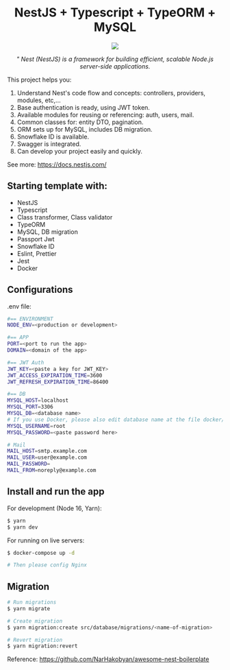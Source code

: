 <h1 align="center">NestJS + Typescript + TypeORM + MySQL</h1>

<p align="center">
  <a href="https://docs.nestjs.com/" target="_blank"><img src="https://img.shields.io/badge/NestJS-v9-blueviolet.svg?logo=Nestjs"></a>
</p>

<p style="font-style: italic; text-align: center;">"
Nest (NestJS) is a framework for building efficient, scalable Node.js server-side applications.
</p>

This project helps you:

1. Understand Nest's code flow and concepts: controllers, providers, modules, etc,...
2. Base authentication is ready, using JWT token.
3. Available modules for reusing or referencing: auth, users, mail.
4. Common classes for: entity DTO, pagination.
5. ORM sets up for MySQL, includes DB migration.
6. Snowflake ID is available.
7. Swagger is integrated.
8. Can develop your project easily and quickly.

See more: https://docs.nestjs.com/

## Starting template with:
- NestJS
- Typescript
- Class transformer, Class validator 
- TypeORM
- MySQL, DB migration
- Passport Jwt
- Snowflake ID
- Eslint, Prettier
- Jest
- Docker

## Configurations

.env file:

```bash
#== ENVIRONMENT
NODE_ENV=<production or development>

#== APP
PORT=<port to run the app>
DOMAIN=<domain of the app>

#== JWT Auth
JWT_KEY=<paste a key for JWT_KEY>
JWT_ACCESS_EXPIRATION_TIME=3600
JWT_REFRESH_EXPIRATION_TIME=86400

#== DB
MYSQL_HOST=localhost
MYSQL_PORT=3306
MYSQL_DB=<database name>
# If you use Docker, please also edit database name at the file docker/mysql/docker-entrypoint-initdb.d/createdb.sql
MYSQL_USERNAME=root
MYSQL_PASSWORD=<paste password here>

# Mail
MAIL_HOST=smtp.example.com
MAIL_USER=user@example.com
MAIL_PASSWORD=
MAIL_FROM=noreply@example.com
```

## Install and run the app
For development (Node 16, Yarn):
```bash
$ yarn
$ yarn dev
```

For running on live servers:
```bash
$ docker-compose up -d

# Then please config Nginx
```

## Migration
```bash
# Run migrations
$ yarn migrate

# Create migration
$ yarn migration:create src/database/migrations/<name-of-migration>

# Revert migration
$ yarn migration:revert 
```

Reference: https://github.com/NarHakobyan/awesome-nest-boilerplate